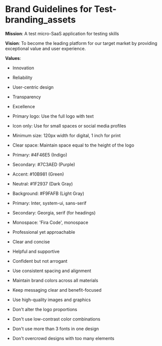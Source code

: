 # Brand Guidelines for Test-branding_assets


**Mission**: A test micro-SaaS application for testing skills

**Vision**: To become the leading platform for our target market by providing exceptional value and user experience.

**Values**:
- Innovation
- Reliability
- User-centric design
- Transparency
- Excellence


- Primary logo: Use the full logo with text
- Icon only: Use for small spaces or social media profiles
- Minimum size: 120px width for digital, 1 inch for print
- Clear space: Maintain space equal to the height of the logo

- Primary: #4F46E5 (Indigo)
- Secondary: #7C3AED (Purple)
- Accent: #10B981 (Green)
- Neutral: #1F2937 (Dark Gray)
- Background: #F9FAFB (Light Gray)

- Primary: Inter, system-ui, sans-serif
- Secondary: Georgia, serif (for headings)
- Monospace: 'Fira Code', monospace

- Professional yet approachable
- Clear and concise
- Helpful and supportive
- Confident but not arrogant


- Use consistent spacing and alignment
- Maintain brand colors across all materials
- Keep messaging clear and benefit-focused
- Use high-quality images and graphics

- Don't alter the logo proportions
- Don't use low-contrast color combinations
- Don't use more than 3 fonts in one design
- Don't overcrowd designs with too many elements
